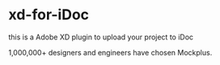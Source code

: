 # xd-for-iDoc
this is a Adobe XD plugin to upload your project to iDoc

1,000,000+ designers and engineers have chosen Mockplus.